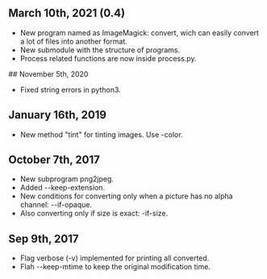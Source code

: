 ## March 10th, 2021 (0.4)
* New program named as ImageMagick: convert, wich can easily convert a lot of files into another format.
* New submodule with the structure of programs.
* Process related functions are now inside process.py.

## November 5th, 2020
* Fixed string errors in python3.

## January 16th, 2019
* New method "tint" for tinting images. Use -color.

## October 7th, 2017
* New subprogram png2jpeg.
* Added --keep-extension.
* New conditions for converting only when a picture has no alpha channel: --if-opaque.
* Also converting only if size is exact: -if-size.

## Sep 9th, 2017
* Flag verbose (-v) implemented for printing all converted.
* Flah --keep-mtime to keep the original modification time.